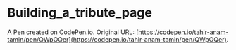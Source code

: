 # Building_a_tribute_page

A Pen created on CodePen.io. Original URL: [https://codepen.io/tahir-anam-tamin/pen/QWpOQer](https://codepen.io/tahir-anam-tamin/pen/QWpOQer).


